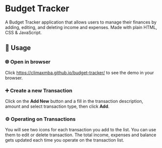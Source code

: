 # Budget Tracker

A Budget Tracker application that allows users to manage their finances by adding, editing, and deleting income and expenses. Made with plain HTML, CSS & JavaScript.

## 🚀 Usage

### 🌐 Open in browser
Click <a href="https://climaxmba.github.io/budget-tracker/" target="_blank">https://climaxmba.github.io/budget-tracker/</a> to see the demo in your browser.

### ➕ Create a new Transaction
Click on the **Add New** button and a fill in the transaction description, amount and select transaction type, then click **Add**.

### ⚙ Operating on Transactions
You will see two icons for each transaction you add to the list. You can use them to edit or delete transaction.
The total income, expenses and balance gets updated each time you operate on the transaction list.
